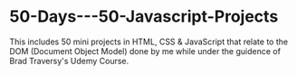 # 50-Days---50-Javascript-Projects
This includes 50 mini projects in HTML, CSS &amp; JavaScript that relate to the DOM (Document Object Model) done by me while under the guidence of Brad Traversy's Udemy Course.

